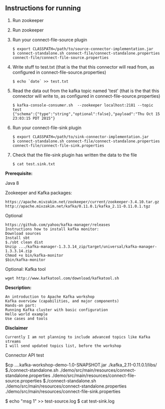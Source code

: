Instructions for running
------------------------
1.  Run zookeeper

2.  Run zookeeper

3.  Run your connect-file-source plugin
    ```
    $ export CLASSPATH=/path/to/source-connector-implementation.jar
    $ connect-standalone.sh connect-file/connect-standalone.properties  connect-file/connect-file-source.properties
    ```
    
4.  Write stuff to test.txt (that is the that this connector will read from, as configured in connect-file-source.properties)
    ```
    $ echo `date` >> test.txt
    ```
    
5.  Read the data out from the kafka topic named 'test' (that is the that this connector will write to, as configured in connect-file-source.properties)
    ```
    $ kafka-console-consumer.sh  --zookeeper localhost:2181 --topic test
    {"schema":{"type":"string","optional":false},"payload":"Thu Oct 15 23:03:15 PDT 2015"}
    ```

6.  Run your connect-file-sink plugin
    ```
    $ export CLASSPATH=/path/to/sink-connector-implementation.jar
    $ connect-standalone.sh connect-file/connect-standalone.properties  connect-file/connect-file-sink.properties
    ```

7.  Check that the file-sink plugin has written the data to the file
    ```
    $ cat test.sink.txt
    ```


**Prerequisite:**

Java 8 

Zookeeper and Kafka packages: 
```
https://apache.mivzakim.net/zookeeper/current/zookeeper-3.4.10.tar.gz
http://apache.mivzakim.net/kafka/0.11.0.1/kafka_2.11-0.11.0.1.tgz
```
Optional
```
https://github.com/yahoo/kafka-manager/releases
Instructions how to install kafka monitor:
Download sources
Install sbt
$./sbt clean dist
Unzip .../kafka-manager-1.3.3.14_zip/target/universal/kafka-manager-1.3.3.14.zip
Chmod +x bin/kafka-monitor
$bin/kafka-monitor
```
Optional: Kafka tool 
```
wget http://www.kafkatool.com/download/kafkatool.sh
```
**Description:** 
```
An introduction to Apache Kafka workshop
Kafka overview (capabilities, and major components)
Hands-on part: 
Running Kafka cluster with basic configuration 
Hello world example
Use cases and tools 
```
**Disclaimer** 
```
Currently I am not planning to include advanced topics like Kafka streams
I will send updated topics list, before the workshop
```


Connector API test

$cp ....kafka-workshop-demo-1.0-SNAPSHOT.jar ./kafka_2.11-0.11.0.1/libs/
$./connect-standalone.sh ./demo/src/main/resources/connect-standalone.properties ./demo/src/main/resources/connect-file-source.properties 
$./connect-standalone.sh ./demo/src/main/resources/connect-standalone.properties ./demo/src/main/resources/connect-file-sink.properties 


$ echo "msg 1" >> test-source.log
$ cat  test-sink.log
